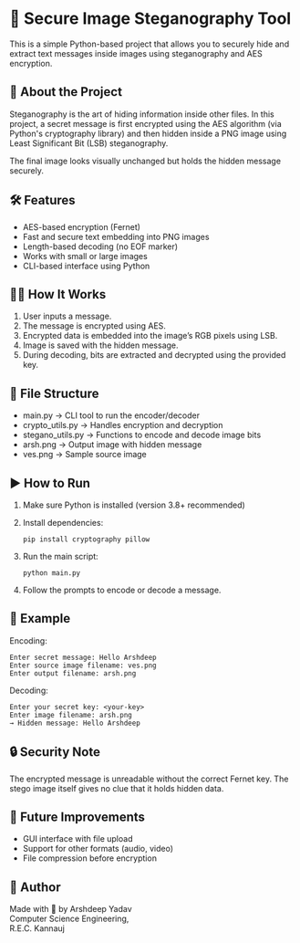 # 🔐 Secure Image Steganography Tool

This is a simple Python-based project that allows you to securely hide and extract text messages inside images using steganography and AES encryption.

## 📌 About the Project

Steganography is the art of hiding information inside other files. In this project, a secret message is first encrypted using the AES algorithm (via Python's cryptography library) and then hidden inside a PNG image using Least Significant Bit (LSB) steganography.

The final image looks visually unchanged but holds the hidden message securely.

## 🛠 Features

- AES-based encryption (Fernet)
- Fast and secure text embedding into PNG images
- Length-based decoding (no EOF marker)
- Works with small or large images
- CLI-based interface using Python

## 🧑‍💻 How It Works

1. User inputs a message.
2. The message is encrypted using AES.
3. Encrypted data is embedded into the image’s RGB pixels using LSB.
4. Image is saved with the hidden message.
5. During decoding, bits are extracted and decrypted using the provided key.

## 📁 File Structure

- main.py → CLI tool to run the encoder/decoder
- crypto_utils.py → Handles encryption and decryption
- stegano_utils.py → Functions to encode and decode image bits
- arsh.png → Output image with hidden message
- ves.png → Sample source image

## ▶️ How to Run

1. Make sure Python is installed (version 3.8+ recommended)
2. Install dependencies:

   ```
   pip install cryptography pillow
   ```

3. Run the main script:

   ```
   python main.py
   ```

4. Follow the prompts to encode or decode a message.

## 💬 Example

Encoding:

```
Enter secret message: Hello Arshdeep
Enter source image filename: ves.png
Enter output filename: arsh.png
```

Decoding:

```
Enter your secret key: <your-key>
Enter image filename: arsh.png
→ Hidden message: Hello Arshdeep
```

## 🔒 Security Note

The encrypted message is unreadable without the correct Fernet key. The stego image itself gives no clue that it holds hidden data.

## 🏁 Future Improvements

- GUI interface with file upload
- Support for other formats (audio, video)
- File compression before encryption

## 👤 Author

Made with 🖤 by Arshdeep Yadav  
Computer Science Engineering,<br>
R.E.C. Kannauj
